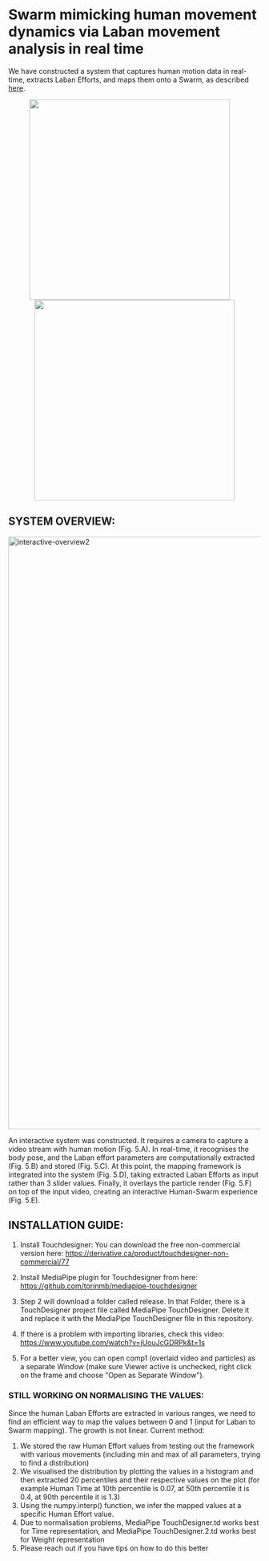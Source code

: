 # Swarm mimicking human movement dynamics via Laban movement analysis in real time

We have constructed a system that captures human motion data in real-time, extracts Laban Efforts, and maps them onto a Swarm, as described [here](https://github.com/zjgb/AKOBxSiouxThesis).

<p align="center">
  <img src="https://github.com/user-attachments/assets/adb7115d-5c9d-4259-a60e-5d00e871b147" width="400" style="margin-right: 20px;" />
  <img src="https://github.com/user-attachments/assets/9a9c08fd-d99d-47ce-b2f6-9fa2706b614e" width="400" />
</p>


## SYSTEM OVERVIEW: 
<img width="1182" alt="interactive-overview2" src="https://github.com/user-attachments/assets/55ac3d39-31de-4e6f-9135-13a59d8a68c3" />

An interactive system was constructed. It requires a camera to capture a video stream with human motion (Fig. 5.A). In real-time, it recognises the body pose, and the Laban effort parameters are computationally extracted (Fig. 5.B) and stored (Fig. 5.C). At this point, the mapping framework is integrated into the system (Fig. 5.D), taking extracted Laban Efforts as input rather than 3 slider values. Finally, it overlays the particle render (Fig. 5.F) on top of the input video, creating an interactive Human-Swarm experience (Fig. 5.E).

## INSTALLATION GUIDE:

1. Install Touchdesigner: You can download the free non-commercial version here: https://derivative.ca/product/touchdesigner-non-commercial/77

2. Install MediaPipe plugin for Touchdesigner from here: https://github.com/torinmb/mediapipe-touchdesigner

3. Step 2 will download a folder called release. In that Folder, there is a TouchDesigner project file called MediaPipe TouchDesigner. Delete it and replace it with the MediaPipe TouchDesigner file in this repository.

6. If there is a problem with importing libraries, check this video: https://www.youtube.com/watch?v=jUouJcGDRPk&t=1s

7. For a better view, you can open comp1 (overlaid video and particles) as a separate Window (make sure Viewer active is unchecked, right click on the frame and choose "Open as Separate Window").


### STILL WORKING ON NORMALISING THE VALUES:

Since the human Laban Efforts are extracted in various ranges, we need to find an efficient way to map the values between 0 and 1 (input for Laban to Swarm mapping). The growth is not linear. Current method: 

1. We stored the raw Human Effort values from testing out the framework with various movements (including min and max of all parameters, trying to find a distribution)
2. We visualised the distribution by plotting the values in a histogram and then extracted 20 percentiles and their respective values on the plot (for example Human Time at 10th percentile is 0.07, at 50th percentile it is 0.4, at 90th percentile it is 1.3)
3. Using the numpy.interp() function, we infer the mapped values at a specific Human Effort value.
4. Due to normalisation problems, MediaPipe TouchDesigner.td works best for Time representation, and MediaPipe TouchDesigner.2.td works best for Weight representation
5. Please reach out if you have tips on how to do this better 
